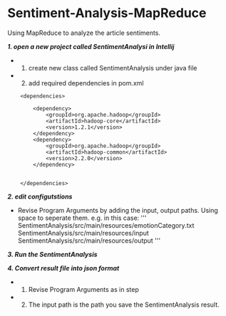 # Sentiment-Analysis-MapReduce
Using MapReduce to analyze the article sentiments.

***1. open a new project called SentimentAnalysi in Intellij***
   - 1. create new class called SentimentAnalysis under java file
   - 2. add required dependencies in pom.xml
```
    <dependencies>

        <dependency>
            <groupId>org.apache.hadoop</groupId>
            <artifactId>hadoop-core</artifactId>
            <version>1.2.1</version>
        </dependency>
        <dependency>
            <groupId>org.apache.hadoop</groupId>
            <artifactId>hadoop-common</artifactId>
            <version>2.2.0</version>
        </dependency>


    </dependencies>
```

***2. edit configutstions***
   - Revise Program Arguments by adding the input, output paths. Using space to seperate them.
e.g. in this case:
'''
SentimentAnalysis/src/main/resources/emotionCategory.txt SentimentAnalysis/src/main/resources/input SentimentAnalysis/src/main/resources/output
'''

***3. Run the SentimentAnalysis***

***4. Convert result file into json format***
   - 1. Revise Program Arguments as in step 
   - 2. The input path is the path you save the SentimentAnalysis result.
